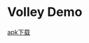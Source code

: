 Volley Demo
================================
[apk下载](https://github.com/android-cn/android-open-project-demo/blob/master/volley-demo/apk/VolleyDemo.apk??raw=true)
